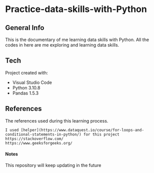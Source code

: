 # Practice-data-skills-with-Python
## General Info
This is the documentary of me learning data skills with Python. 
All the codes in here are me exploring and learning data skills.

## Tech
Project created with:
* Visual Studio Code
* Python 3.10.8
* Pandas 1.5.3

## References
The references used during this learning process.

```
I used [helper](https://www.dataquest.io/course/for-loops-and-conditional-statements-in-python/) for this project
https://stackoverflow.com/
https://www.geeksforgeeks.org/

```

#### Notes
This repository will keep updating in the future

 
